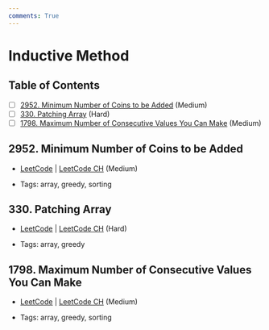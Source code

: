 ```yaml
---
comments: True
---
```


# Inductive Method

## Table of Contents

- [ ] [2952. Minimum Number of Coins to be Added](https://leetcode.cn/problems/minimum-number-of-coins-to-be-added/) (Medium)
- [ ] [330. Patching Array](https://leetcode.cn/problems/patching-array/) (Hard)
- [ ] [1798. Maximum Number of Consecutive Values You Can Make](https://leetcode.cn/problems/maximum-number-of-consecutive-values-you-can-make/) (Medium)

## 2952. Minimum Number of Coins to be Added

-   [LeetCode](https://leetcode.com/problems/minimum-number-of-coins-to-be-added/) | [LeetCode CH](https://leetcode.cn/problems/minimum-number-of-coins-to-be-added/) (Medium)

-   Tags: array, greedy, sorting
## 330. Patching Array

-   [LeetCode](https://leetcode.com/problems/patching-array/) | [LeetCode CH](https://leetcode.cn/problems/patching-array/) (Hard)

-   Tags: array, greedy
## 1798. Maximum Number of Consecutive Values You Can Make

-   [LeetCode](https://leetcode.com/problems/maximum-number-of-consecutive-values-you-can-make/) | [LeetCode CH](https://leetcode.cn/problems/maximum-number-of-consecutive-values-you-can-make/) (Medium)

-   Tags: array, greedy, sorting
